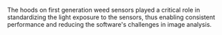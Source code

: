 The hoods on first generation weed sensors played a critical role in standardizing the light exposure to the sensors, thus enabling consistent performance and reducing the software's challenges in image analysis.
